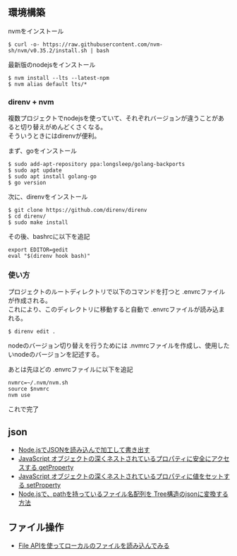 ## 環境構築
nvmをインストール

```
$ curl -o- https://raw.githubusercontent.com/nvm-sh/nvm/v0.35.2/install.sh | bash 
```

最新版のnodejsをインストール

```
$ nvm install --lts --latest-npm  
$ nvm alias default lts/* 
```

### direnv + nvm
複数プロジェクトでnodejsを使っていて、それぞれバージョンが違うことがあると切り替えがめんどくさくなる。  
そういうときにはdirenvが便利。

まず、goをインストール
```
$ sudo add-apt-repository ppa:longsleep/golang-backports  
$ sudo apt update  
$ sudo apt install golang-go  
$ go version  
```

次に、direnvをインストール

```
$ git clone https://github.com/direnv/direnv  
$ cd direnv/  
$ sudo make install  
```

その後、bashrcに以下を追記

```
export EDITOR=gedit  
eval "$(direnv hook bash)"  
```

### 使い方
プロジェクトのルートディレクトリで以下のコマンドを打つと .envrcファイルが作成される。  
これにより、このディレクトリに移動すると自動で .envrcファイルが読み込まれる。

```
$ direnv edit .
```

nodeのバージョン切り替えを行うためには .nvmrcファイルを作成し、使用したいnodeのバージョンを記述する。

あとは先ほどの .envrcファイルに以下を追記

```
nvmrc=~/.nvm/nvm.sh  
source $nvmrc  
nvm use  
```

これで完了

## json
  - [Node.jsでJSONを読み込んで加工して書き出す](https://qiita.com/usayuki/items/130c9cab7766d2997a7b)
  - [JavaScript オブジェクトの深くネストされているプロパティに安全にアクセスする getProperty](https://qiita.com/standard-software/items/bb044217d0a4b394b8e2)
  - [JavaScript オブジェクトの深くネストされているプロパティに値をセットする setProperty](https://qiita.com/standard-software/items/621a666b3d86e041b6a7)
  - [Node.jsで、pathを持っているファイル名配列を Tree構造のjsonに変換する方法](https://kokensha.xyz/javascript/turn-flat-path-array-to-json-tree-with-node-js/)

## ファイル操作
  - [File APIを使ってローカルのファイルを読み込んでみる](https://www.tam-tam.co.jp/tipsnote/javascript/post11736.html)
